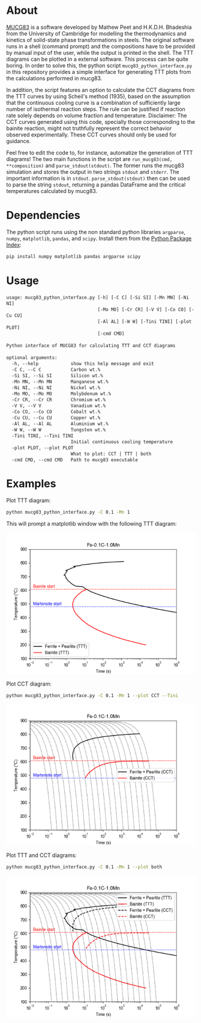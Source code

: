 # About

[MUCG83](https://www.phase-trans.msm.cam.ac.uk/map/steel/programs/mucg83.html) is a software developed by Mathew Peet and H.K.D.H. Bhadeshia from the University of Cambridge for modelling the thermodynamics and kinetics of solid-state phase transformations in steels. The original software runs in a shell (command prompt) and the compositions have to be provided by manual input of the user, while the output is printed in the shell. The TTT diagrams can be plotted in a external software. This process can be quite boring. In order to solve this, the python script `mucg83_python_interface.py` in this repository provides a simple interface for generating TTT plots from the calculations performed in mucg83.

In addition, the script features an option to calculate the CCT diagrams from the TTT curves by using Scheil's method (1935), based on the assumption that the continuous cooling curve is a combination of sufficiently large number of isothermal reaction steps. The rule can be justified if reaction rate solely depends on volume fraction and
temperature. Disclaimer: The CCT curves generated using this code, specially those corresponding to the bainite reaction, might not truthfully represent the correct behavior observed experimentally. These CCT curves should only be used for guidance.

Feel free to edit the code to, for instance, automatize the generation of TTT diagrams! The two main functions in the script are `run_mucg83(cmd, **composition)` and `parse_stdout(stdout)`. The former runs the mucg83 simulation and stores the output in two strings `stdout` and `stderr`. The important information is in `stdout`. `parse_stdout(stdout)` then can be used to parse the string `stdout`, returning a pandas DataFrame and the critical temperatures calculated by mucg83.

# Dependencies

The python script runs using the non standard python libraries `argparse`, `numpy`, `matplotlib`, `pandas`, and `scipy`. Install them from the [Python Package Index](https://pypi.org/):

```bash
pip install numpy matplotlib pandas argparse scipy
```

# Usage

```
usage: mucg83_python_interface.py [-h] [-C C] [-Si SI] [-Mn MN] [-Ni NI]
                                  [-Mo MO] [-Cr CR] [-V V] [-Co CO] [-Cu CU]
                                  [-Al AL] [-W W] [-Tini TINI] [-plot PLOT]
                                  [-cmd CMD]

Python interface of MUCG83 for calculating TTT and CCT diagrams

optional arguments:
  -h, --help            show this help message and exit
  -C C, --C C           Carbon wt.%
  -Si SI, --Si SI       Silicon wt.%
  -Mn MN, --Mn MN       Manganese wt.%
  -Ni NI, --Ni NI       Nickel wt.%
  -Mo MO, --Mo MO       Molybdenum wt.%
  -Cr CR, --Cr CR       Chromium wt.%
  -V V, --V V           Vanadium wt.%
  -Co CO, --Co CO       Cobalt wt.%
  -Cu CU, --Cu CU       Copper wt.%
  -Al AL, --Al AL       Aluminium wt.%
  -W W, --W W           Tungsten wt.%
  -Tini TINI, --Tini TINI
                        Initial continuous cooling temperature
  -plot PLOT, --plot PLOT
                        What to plot: CCT | TTT | both
  -cmd CMD, --cmd CMD   Path to mucg83 executable

```

# Examples

Plot TTT diagram:

```bash
python mucg83_python_interface.py -C 0.1 -Mn 1
```

This will prompt a matplotlib window with the following TTT diagram:

![Fe-0.1%C-1%Mn TTT](img/Fe-01C-1Mn_TTT.png)

Plot CCT diagram:

```bash
python mucg83_python_interface.py -C 0.1 -Mn 1 --plot CCT --Tini 
```

![Fe-0.1%C-1%Mn TTT](img/Fe-01C-1Mn_CCT.png)

Plot TTT and CCT diagrams:

```bash
python mucg83_python_interface.py -C 0.1 -Mn 1 --plot both
```

![Fe-0.1%C-1%Mn TTT](img/Fe-01C-1Mn_both.png)
